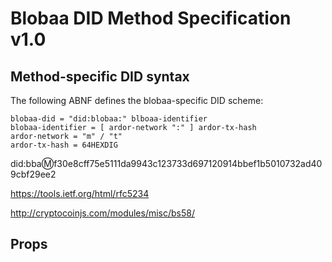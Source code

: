 # Blobaa DID Method Specification v1.0

## Method-specific DID syntax

The following ABNF defines the blobaa-specific DID scheme:

```ABNF
blobaa-did = "did:blobaa:" blboaa-identifier
blobaa-identifier = [ ardor-network ":" ] ardor-tx-hash
ardor-network = "m" / "t"
ardor-tx-hash = 64HEXDIG
```



did:bba:m:f30e8cff75e5111da9943c123733d697120914bbef1b5010732ad409cbf29ee2


https://tools.ietf.org/html/rfc5234

http://cryptocoinjs.com/modules/misc/bs58/



## Props



